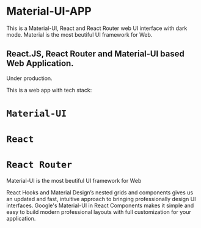 # Material-UI-APP
This is a Material-UI, React and React Router web UI interface with dark mode. Material is the most beutiful UI framework for Web.

## React.JS, React Router and Material-UI based Web Application.<br />

Under production.

This is a web app with tech stack:<br />
# `Material-UI`
# `React`
# `React Router` 

Material-UI is the most beutiful UI framework for Web<br />

React Hooks and Material Design’s nested grids and components gives us an updated and fast, intuitive approach to bringing professionally design UI interfaces. Google's Material-UI in React Components makes it simple and easy to build modern professional layouts with full customization for your application.
